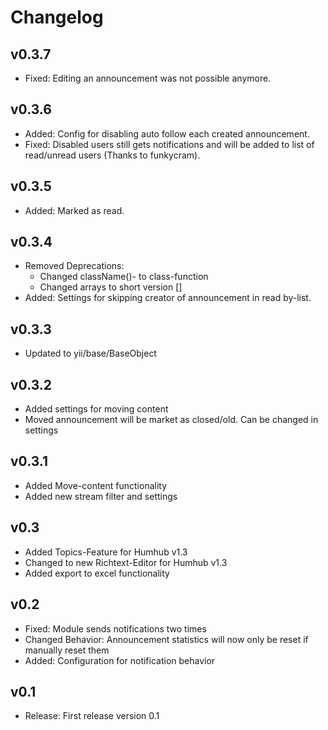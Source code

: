 Changelog
=========
v0.3.7
----------------------
- Fixed: Editing an announcement was not possible anymore.

v0.3.6
----------------------
- Added: Config for disabling auto follow each created announcement.
- Fixed: Disabled users still gets notifications and will be added to list of read/unread users (Thanks to funkycram).

v0.3.5
----------------------
- Added: Marked as read.

v0.3.4
----------------------
- Removed Deprecations:
    - Changed className()- to class-function
    - Changed arrays to short version []
- Added: Settings for skipping creator of announcement in read by-list.

v0.3.3
----------------------
- Updated to yii/base/BaseObject

v0.3.2
----------------------
- Added settings for moving content
- Moved announcement will be market as closed/old. Can be changed in settings
  
v0.3.1
----------------------
- Added Move-content functionality
- Added new stream filter and settings
  
v0.3
----------------------
- Added Topics-Feature for Humhub v1.3
- Changed to new Richtext-Editor for Humhub v1.3
- Added export to excel functionality
  
v0.2
----------------------
- Fixed: Module sends notifications two times
- Changed Behavior: Announcement statistics will now only be reset if manually reset them
- Added: Configuration for notification behavior

v0.1
----------------------
- Release: First release version 0.1

